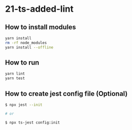 # 21-ts-added-lint

## How to install modules

```bash
yarn install
rm -rf node_modules
yarn install --offline
```

## How to run

```bash
yarn lint
yarn test
```

## How to create jest config file (Optional)

```bash
$ npx jest --init

# or

$ npx ts-jest config:init
```
